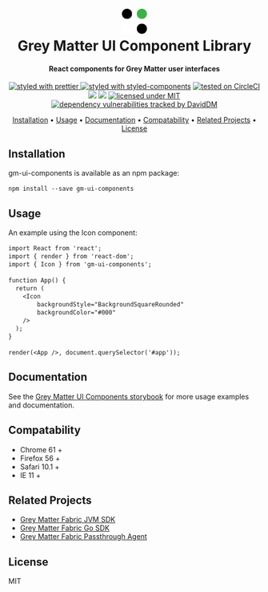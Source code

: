 <h1 align="center">
  <br>
  <img src="./src/images/decipher-logo.png" alt="Decipher Logo" width="50">
  <br>
  Grey Matter UI Component Library
  <br>
</h1>

<h4 align="center">React components for Grey Matter user interfaces</h4>

<p align="center">
  <a href="https://github.com/prettier/prettier" target="_blank">
    <img src="https://img.shields.io/badge/formatted_with-prettier-ff69b4.svg"
         alt="styled with prettier">
  </a>
  <a href="https://www.styled-components.com/" target="_blank"><img src="https://img.shields.io/badge/styled_with-%F0%9F%92%85%20styled--components-orange.svg?colorB=daa357" alt="styled with styled-components"></a>
  <a href="https://circleci.com/gh/DecipherNow/gm-ui-components/tree/master" target="_blank"><img src="https://circleci.com/gh/DecipherNow/gm-ui-components/tree/master.svg?style=shield" alt="tested on CircleCI"></a>
  <a href="https://codeclimate.com/github/DecipherNow/gm-ui-components/maintainability"><img src="https://api.codeclimate.com/v1/badges/878bee2571c9dca75eef/maintainability" /></a>
  <a href="https://codeclimate.com/github/DecipherNow/gm-ui-components/test_coverage"><img src="https://api.codeclimate.com/v1/badges/878bee2571c9dca75eef/test_coverage" /></a>
  <a href="https://opensource.org/licenses/mit-license.php" target="_blank"><img src="https://badges.frapsoft.com/os/mit/mit.svg?v=103" alt="licensed under MIT"></a>
  <a href="https://david-dm.org/deciphernow/gm-ui-components" target="_blank"><img src="https://david-dm.org/deciphernow/gm-ui-components.svg" alt="dependency vulnerabilities tracked by DavidDM"></a>
</p>

<p align="center">
  <a href="#installation">Installation</a> •
  <a href="#usage">Usage</a> •
  <a href="#documentation">Documentation</a> •
  <a href="#compatability">Compatability</a> •
  <a href="#related-projects">Related Projects</a> •
  <a href="#license">License</a>
</p>

## Installation

gm-ui-components is available as an npm package:

```
npm install --save gm-ui-components
```

## Usage
An example using the Icon component:

```
import React from 'react';
import { render } from 'react-dom';
import { Icon } from 'gm-ui-components';

function App() {
  return (
    <Icon
        backgroundStyle="BackgroundSquareRounded"
        backgroundColor="#000"
    />
  );
}

render(<App />, document.querySelector('#app'));
```
## Documentation

See the [Grey Matter UI Components storybook](https://deciphernow.github.io/gm-ui-components) for more usage examples and documentation.

## Compatability

* Chrome 61 +
* Firefox 56 +
* Safari 10.1 +
* IE 11 +


## Related Projects

* [Grey Matter Fabric JVM SDK](https://github.com/DecipherNow/gm-fabric-jvm)
* [Grey Matter Fabric Go SDK](https://github.com/DecipherNow/gm-fabric-go)
* [Grey Matter Fabric Passthrough Agent](https://github.com/DecipherNow/gm-fabric-jvmagent)

## License

MIT
